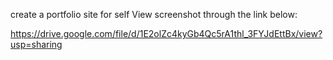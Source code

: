 create a portfolio site for self
View screenshot through the link below: 

https://drive.google.com/file/d/1E2olZc4kyGb4Qc5rA1thl_3FYJdEttBx/view?usp=sharing
